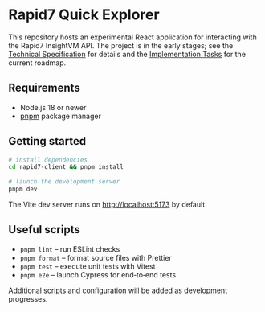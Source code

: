 # Rapid7 Quick Explorer

This repository hosts an experimental React application for interacting with the
Rapid7 InsightVM API. The project is in the early stages; see the
[Technical Specification](docs/TECHNICAL_SPECIFICATION.md) for details and the
[Implementation Tasks](docs/IMPLEMENTATION_TASKS.md) for the current roadmap.

## Requirements

- Node.js 18 or newer
- [pnpm](https://pnpm.io/) package manager

## Getting started

```bash
# install dependencies
cd rapid7-client && pnpm install

# launch the development server
pnpm dev
```

The Vite dev server runs on [http://localhost:5173](http://localhost:5173) by
default.

## Useful scripts

- `pnpm lint` – run ESLint checks
- `pnpm format` – format source files with Prettier
- `pnpm test` – execute unit tests with Vitest
- `pnpm e2e` – launch Cypress for end‑to‑end tests

Additional scripts and configuration will be added as development progresses.
